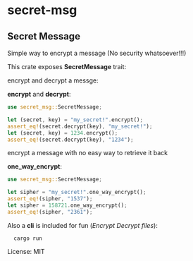 # secret-msg

## Secret Message

Simple way to encrypt a message (No security whatsoever!!!)

This crate exposes **SecretMessage** trait:

encrypt and decrypt a messge:

**encrypt** and **decrypt**:

```rust
use secret_msg::SecretMessage;

let (secret, key) = "my_secret!".encrypt();
assert_eq!(secret.decrypt(key), "my_secret!");
let (secret, key) = 1234.encrypt();
assert_eq!(secret.decrypt(key), "1234");
```

encrypt a message with no easy way to retrieve it back

**one_way_encrypt**:

```rust
use secret_msg::SecretMessage;

let sipher = "my_secret!".one_way_encrypt();
assert_eq!(sipher, "1537");
let sipher = 158721.one_way_encrypt();
assert_eq!(sipher, "2361");
```

Also a **cli** is included for fun (*Encrypt Decrypt files*):
```shell
  cargo run 
```

License: MIT
